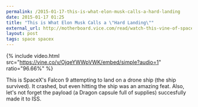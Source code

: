 ```yaml
---
permalink: /2015-01-17-this-is-what-elon-musk-calls-a-hard-landing
date: 2015-01-17 01:25
title: "This is What Elon Musk Calls a \"Hard Landing\""
external_url: http://motherboard.vice.com/read/watch-this-vine-of-spacexs-rocket-crashing-and-exploding
layout: post
tags: space spacex
---
```


{% include video.html src="https://vine.co/v/OjqeYWWpVWK/embed/simple?audio=1" ratio="96.66%" %}

This is SpaceX's Falcon 9 attempting to land on a drone ship (the ship survived). It crashed, but even hitting the ship was an amazing feat. Also, let's not forget the payload (a Dragon capsule full of supplies) succesfully made it to ISS.
